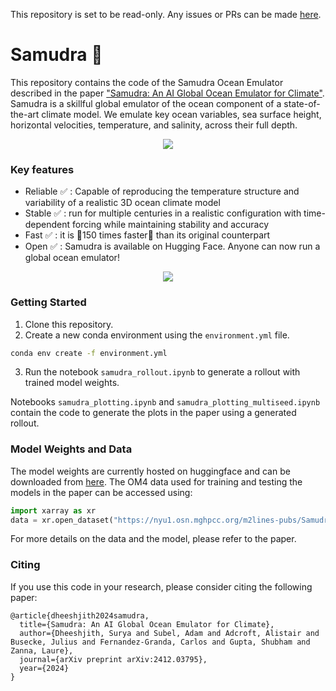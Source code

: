 This repository is set to be read-only. Any issues or PRs can be made [here](https://github.com/suryadheeshjith/Samudra/tree/main).

# Samudra 🌊
This repository contains the code of the Samudra Ocean Emulator described in the paper ["Samudra: An AI Global Ocean Emulator for Climate"](https://arxiv.org/abs/2412.03795). Samudra is a skillful global emulator of the ocean component of a state-of-the-art climate model. We emulate key ocean variables, sea surface height, horizontal velocities, temperature, and salinity, across their full depth. 

<p align="center">
  <img src="/assets/globe.gif" >
</p>


### Key features

- Reliable ✅ : Capable of reproducing the temperature structure and variability of a realistic 3D ocean climate model
- Stable ✅ : run for multiple centuries in a realistic configuration with time-dependent forcing while maintaining stability and accuracy 
- Fast ✅ : it is 🚅150 times faster🚅 than its original counterpart 
- Open ✅ : Samudra is available on Hugging Face. Anyone can now run a global ocean emulator! 

<p align="center">
  <img src="/assets/enso.gif" >
</p>

### Getting Started
1. Clone this repository. 
2. Create a new conda environment using the `environment.yml` file.
```bash
conda env create -f environment.yml
```
3. Run the notebook `samudra_rollout.ipynb` to generate a rollout with trained model weights.

Notebooks `samudra_plotting.ipynb` and `samudra_plotting_multiseed.ipynb` contain the code to generate the plots in the paper using a generated rollout.

### Model Weights and Data
The model weights are currently hosted on huggingface and can be downloaded from [here](https://huggingface.co/M2LInES/Samudra). The OM4 data used for training and testing the models in the paper can be accessed using: 

```python
import xarray as xr
data = xr.open_dataset("https://nyu1.osn.mghpcc.org/m2lines-pubs/Samudra/OM4", engine='zarr', chunks={})
```

For more details on the data and the model, please refer to the paper.

### Citing
If you use this code in your research, please consider citing the following paper:
```
@article{dheeshjith2024samudra,
  title={Samudra: An AI Global Ocean Emulator for Climate},
  author={Dheeshjith, Surya and Subel, Adam and Adcroft, Alistair and Busecke, Julius and Fernandez-Granda, Carlos and Gupta, Shubham and Zanna, Laure},
  journal={arXiv preprint arXiv:2412.03795},
  year={2024}
}
```
